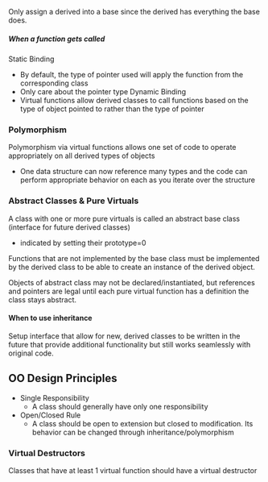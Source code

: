 Only assign a derived into a base since the derived has everything the base does.

##### When a function gets called
Static Binding
- By default, the type of pointer used will apply the function from the corresponding class
- Only care about the pointer type
Dynamic Binding 
- Virtual functions allow derived classes to call functions based on the type of object pointed to rather than the type of pointer

### Polymorphism
Polymorphism via virtual functions allows one set of code to operate appropriately on all derived types of objects
- One data structure can now reference many types and the code can perform appropriate behavior on each as you iterate over the structure

### Abstract Classes & Pure Virtuals
A class with one or more pure virtuals is called an abstract base class (interface for future derived classes)
- indicated by setting their prototype=0

Functions that are not implemented by the base class must be implemented by the derived class to be able to create an instance of the derived object.

Objects of abstract class may not be declared/instantiated, but references and pointers are legal until each pure virtual function has a definition the class stays abstract.

#### When to use inheritance
Setup interface that allow for new, derived classes to be written in the future that provide additional functionality but still works seamlessly with original code.

## OO Design Principles
- Single Responsibility
	- A class should generally have only one responsibility
- Open/Closed Rule
	- A class should be open to extension but closed to modification. Its behavior can be changed through inheritance/polymorphism

### Virtual Destructors
Classes that have at least 1 virtual function should have a virtual destructor